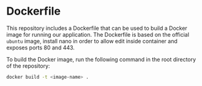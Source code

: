 # Dockerfile

This repository includes a Dockerfile that can be used to build a Docker image for running our application. The Dockerfile is based on the official `ubuntu` image, install nano in order to allow edit inside container and exposes ports 80 and 443.

To build the Docker image, run the following command in the root directory of the repository:

```bash
docker build -t <image-name> .
```
